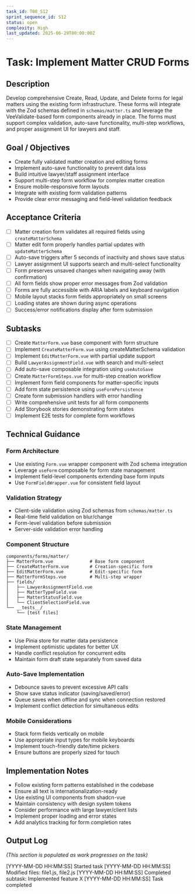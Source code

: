 ```yaml
---
task_id: T08_S12
sprint_sequence_id: S12
status: open
complexity: High
last_updated: 2025-06-29T00:00:00Z
---
```


# Task: Implement Matter CRUD Forms

## Description
Develop comprehensive Create, Read, Update, and Delete forms for legal matters using the existing form infrastructure. These forms will integrate with the Zod schemas defined in `schemas/matter.ts` and leverage the VeeValidate-based form components already in place. The forms must support complex validation, auto-save functionality, multi-step workflows, and proper assignment UI for lawyers and staff.

## Goal / Objectives
- Create fully validated matter creation and editing forms
- Implement auto-save functionality to prevent data loss
- Build intuitive lawyer/staff assignment interface
- Support multi-step form workflow for complex matter creation
- Ensure mobile-responsive form layouts
- Integrate with existing form validation patterns
- Provide clear error messaging and field-level validation feedback

## Acceptance Criteria
- [ ] Matter creation form validates all required fields using `createMatterSchema`
- [ ] Matter edit form properly handles partial updates with `updateMatterSchema`
- [ ] Auto-save triggers after 5 seconds of inactivity and shows save status
- [ ] Lawyer assignment UI supports search and multi-select functionality
- [ ] Form preserves unsaved changes when navigating away (with confirmation)
- [ ] All form fields show proper error messages from Zod validation
- [ ] Forms are fully accessible with ARIA labels and keyboard navigation
- [ ] Mobile layout stacks form fields appropriately on small screens
- [ ] Loading states are shown during async operations
- [ ] Success/error notifications display after form submission

## Subtasks
- [ ] Create `MatterForm.vue` base component with form structure
- [ ] Implement `CreateMatterForm.vue` using createMatterSchema validation
- [ ] Implement `EditMatterForm.vue` with partial update support
- [ ] Build `LawyerAssignmentField.vue` with search and multi-select
- [ ] Add auto-save composable integration using `useAutoSave`
- [ ] Create `MatterFormSteps.vue` for multi-step creation workflow
- [ ] Implement form field components for matter-specific inputs
- [ ] Add form state persistence using `useFormPersistence`
- [ ] Create form submission handlers with error handling
- [ ] Write comprehensive unit tests for all form components
- [ ] Add Storybook stories demonstrating form states
- [ ] Implement E2E tests for complete form workflows

## Technical Guidance

### Form Architecture
- Use existing `Form.vue` wrapper component with Zod schema integration
- Leverage `useForm` composable for form state management
- Implement field-level components extending base form inputs
- Use `FormFieldWrapper.vue` for consistent field layout

### Validation Strategy
- Client-side validation using Zod schemas from `schemas/matter.ts`
- Real-time field validation on blur/change
- Form-level validation before submission
- Server-side validation error handling

### Component Structure
```
components/forms/matter/
├── MatterForm.vue              # Base form component
├── CreateMatterForm.vue        # Creation-specific form
├── EditMatterForm.vue          # Edit-specific form
├── MatterFormSteps.vue         # Multi-step wrapper
├── fields/
│   ├── LawyerAssignmentField.vue
│   ├── MatterTypeField.vue
│   ├── MatterStatusField.vue
│   └── ClientSelectionField.vue
└── __tests__/
    └── [test files]
```

### State Management
- Use Pinia store for matter data persistence
- Implement optimistic updates for better UX
- Handle conflict resolution for concurrent edits
- Maintain form draft state separately from saved data

### Auto-Save Implementation
- Debounce saves to prevent excessive API calls
- Show save status indicator (saving/saved/error)
- Queue saves when offline and sync when connection restored
- Implement conflict detection for simultaneous edits

### Mobile Considerations
- Stack form fields vertically on mobile
- Use appropriate input types for mobile keyboards
- Implement touch-friendly date/time pickers
- Ensure buttons are properly sized for touch

## Implementation Notes
- Follow existing form patterns established in the codebase
- Ensure all text is internationalization-ready
- Use existing UI components from shadcn-vue
- Maintain consistency with design system tokens
- Consider performance with large lawyer/client lists
- Implement proper loading and error states
- Add analytics tracking for form completion rates

## Output Log
*(This section is populated as work progresses on the task)*

[YYYY-MM-DD HH:MM:SS] Started task
[YYYY-MM-DD HH:MM:SS] Modified files: file1.js, file2.js
[YYYY-MM-DD HH:MM:SS] Completed subtask: Implemented feature X
[YYYY-MM-DD HH:MM:SS] Task completed
